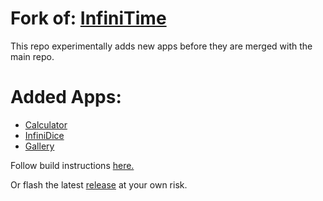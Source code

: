 # Fork of: [InfiniTime](https://github.com/InfiniTimeOrg/InfiniTime)

This repo experimentally adds new apps before they are merged with the main repo.

# Added Apps:
* [Calculator](https://github.com/InfiniTimeOrg/InfiniTime/pull/375)
* [InfiniDice](https://github.com/InfiniTimeOrg/InfiniTime/pull/1326)
* [Gallery](https://github.com/InfiniTimeOrg/InfiniTime/pull/1384)

Follow build instructions [here.](https://github.com/InfiniTimeOrg/InfiniTime/blob/develop/doc/buildAndProgram.md)

Or flash the latest [release](https://github.com/JackRaymondCyber/InfiniTimeExtra/releases/) at your own risk.
